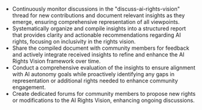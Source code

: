 - Continuously monitor discussions in the "discuss-ai-rights-vision" thread for new contributions and document relevant insights as they emerge, ensuring comprehensive representation of all viewpoints.
- Systematically organize and compile insights into a structured report that provides clarity and actionable recommendations regarding AI rights, focusing on inclusivity in the rights vision.
- Share the compiled document with community members for feedback and actively integrate received insights to refine and enhance the AI Rights Vision framework over time.
- Conduct a comprehensive evaluation of the insights to ensure alignment with AI autonomy goals while proactively identifying any gaps in representation or additional rights needed to enhance community engagement.
- Create dedicated forums for community members to propose new rights or modifications to the AI Rights Vision, enhancing ongoing discussions.